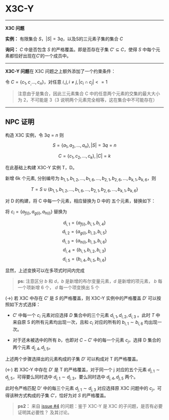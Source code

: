 # X3C-Y


---
**X3C 问题**

**实例：** 有限集合 $S$，$|S|=3q$，以及S的三元素子集的集合 $C$

**询问：** $C$ 中是否包含 $S$ 的严格覆盖。即是否存在子集 $C'\subseteq C$，使得 $S$ 中每个元素都恰好出现在$C'$的一个成员中。

---
**X3C-Y 问题**在 X3C 问题之上额外添加了一个约束条件：

令 $C = \{c_1,c_,...,c_n\}$，对任意 $i,j,i \neq j, |c_i  \cap c_j|<=1$


> 注意由于是集合，因此三元素集合 C 中的任意两个元素的交集的最大大小为 2，不可能是 3（3 说明两个元素完全相等，这在集合中不可能存在）
---

## NPC 证明

构造 X3C 实例，令 $3q=n$ 则 

$$S=\{a_1,a_2,...,a_n\}, |S| = 3q=n$$

$$C=\{c_1,c_2,...,c_k\}, |C|=k$$

在此基础上构建 X3C-Y 实例 T，D。

新增 6k 个元素, 分别编号为 $b_{1,1},b_{1,2},...,b_{1,6},...,b_{2,1},b_{2,6},...,b_{k,1},b_{k,6}$，则 

$$T = S \cup \{b_{1,1},b_{1,2},...,b_{1,6},...,b_{2,1},b_{2,6},...,b_{k,1},b_{k,6}\}$$

对 D 的构建，将 C 中每一个元素，相应替换为 D 中的 五个元素，替换如下：

将 $c_i=\{a_{f(i)}, a_{g(i)}, a_{h(i)}\}$ 替换为

$$d_{i,1} = \{a_{f(i)}, b_{i,1}, b_{i,4}\}$$
$$d_{i,2} = \{a_{g(i)}, b_{i,2}, b_{i,5}\}$$
$$d_{i,3} = \{a_{h(i)}, b_{i,3}, b_{i,6}\}$$
$$d_{i,4} = \{b_{i,1}, b_{i,2}, b_{i,3}\}$$
$$d_{i,5} = \{b_{i,4}, b_{i,5}, b_{i,6}\}$$


显然，上述变换可以在多项式时间内完成

> **ps:** 注意区分 $b$ 和 $d$，$b$ 是新增的布尔变量元素，$d$ 是新增的项元素， $b$ 每一个项新增 6 个， $d$ 每一个项变换出 5 个

(->) 若 X3C 中存在 $C'$ 是 $S$ 的严格覆盖，则 X3C-Y 实例中的严格覆盖 $D'$ 可以按照如下方式选择： 

- $C'$ 中每一个 $c_i$ 元素对应选择 $D$ 集合中的三个元素 $d_{i,1},d_{i,2},d_{i,3}$ 。此时 $T$ 中来自原 S 的所有元素均出现一次，且和 $c_i$ 对应的所有的 $b_{i,1}\sim b_{i,6}$ 均出现一次。

- 对于还未被选中的所有 $b$，也即对 $C-C'$ 中的每一个元素 $c_j$，选择 D 集合的两个元素 $d_{j,4},d_{j,5}$。

上述两个步骤选择出的元素构成的子集 $D'$ 可以构成对 T 的严格覆盖。

(<-) 若 X3C-Y 中存在 $D'$ 是 T 的严格覆盖，对于同一个 j 对应的五个元素 $d_{j,1}\sim d_{j,5}$，可得要么同时选中 $d_{j,1}\sim d_{j,3}$，要么同时选中 $d_{j,4},d_{j,5}$ 两个。

此时令严格匹配 D' 中的每三个元素 $d_{j,1}\sim d_{j,3}$ 对应选择原 X3C 问题中的 $c_j$，可得该种方式构成的子集 $C'$，恰好为对 $S$ 的严格覆盖。


> **ps2：** 来自 [issue #4](https://github.com/sailist/AdAlgo/issues/4) 的问题：鉴于 X3C-Y 是 X3C 的子问题，是否有必要证明其必要性？ 及其讨论。